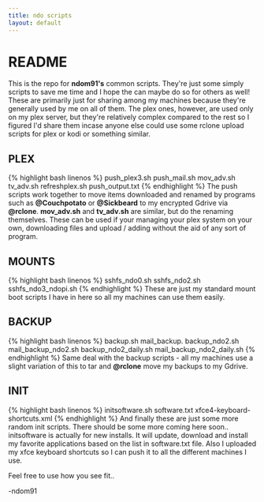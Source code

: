 ```yaml
---
title: ndo scripts
layout: default
---
```


# README

This is the repo for **ndom91's** common scripts. They're just some simply scripts to save me time and I hope the can maybe do so for others as well!
These are primarily just for sharing among my machines because they're generally used by me on all of them.
The plex ones, however, are used only on my plex server, but they're relatively complex compared to the rest so I figured I'd share them incase anyone else could use some rclone upload scripts for plex or kodi or something similar.


## PLEX
{% highlight bash linenos %}
push_plex3.sh
push_mail.sh
mov_adv.sh
tv_adv.sh
refreshplex.sh
push_output.txt
{% endhighlight %}
The push scripts work together to move items downloaded and renamed by programs such as **@Couchpotato** or **@Sickbeard** to my encrypted Gdrive via **@rclone**.
**mov_adv.sh** and **tv_adv.sh** are similar, but do the renaming themselves. These can be used if your managing your plex
system on your own, downloading files and upload / adding without the aid of any sort of program.

## MOUNTS
{% highlight bash linenos %}
sshfs_ndo0.sh
sshfs_ndo2.sh
sshfs_ndo3_ndopi.sh
{% endhighlight %}
These are just my standard mount boot scripts I have in here so all my machines can use them easily. 

## BACKUP
{% highlight bash linenos %}
backup.sh
mail_backup.
backup_ndo2.sh
mail_backup_ndo2.sh
backup_ndo2_daily.sh
mail_backup_ndo2_daily.sh
{% endhighlight %}
Same deal with the backup scripts - all my machines use a slight variation of this to tar and **@rclone** move my backups to my Gdrive.

## INIT
{% highlight bash linenos %}
initsoftware.sh
software.txt
xfce4-keyboard-shortcuts.xml
{% endhighlight %}
And finally these are just some more random init scripts. There should be some more coming here soon..
initsoftware is actually for new installs. It will update, download and install my favorite applications based on the list in software.txt file. Also I uploaded my xfce keyboard shortcuts so I can push it to all the different machines I use.

Feel free to use how you see fit..

-ndom91
